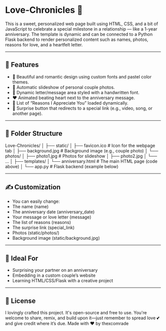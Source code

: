 # Love-Chronicles 💖 

This is a sweet, personalized web page built using HTML, CSS, and a bit of JavaScript to celebrate a special milestone in a relationship — like a 1-year anniversary. The template is dynamic and can be connected to a Python Flask backend to render personalized content such as names, photos, reasons for love, and a heartfelt letter.

---

## 🌟 Features

- 🎨 Beautiful and romantic design using custom fonts and pastel color themes.
- 📸 Automatic slideshow of personal couple photos.
- 📝 Dynamic letter/message area styled with a handwritten font.
- ❤️ Animated beating heart next to the anniversary message.
- 💌 List of “Reasons I Appreciate You” loaded dynamically.
- 🎁 Surprise button that redirects to a special link (e.g., video, song, or another page).

---

## 📁 Folder Structure

Love-Chronicles/
│
├── static/
│ ├── favicon.ico # Icon for the webpage tab
│ ├── background.jpg # Background image (e.g., couple photo)
│ └── photos/
│ ├── photo1.jpg # Photos for slideshow
│ ├── photo2.jpg
│ └── ...
│
├── templates/
│ └── anniversary.html # The main HTML page (code above)
│
└── app.py # Flask backend (example below)

---

## ✍️ Customization

- You can easily change:
- The name (name)
- The anniversary date (anniversary_date)
- Your message or love letter (message)
- The list of reasons (reasons)
- The surprise link (special_link)
- Photos (static/photos/)
- Background image (static/background.jpg)

---

## 🧡 Ideal For

- Surprising your partner on an anniversary
- Embedding in a custom couple’s website
- Learning HTML/CSS/Flask with a creative project

---

## 📄 License

I lovingly crafted this project. It's open-source and free to use. You're welcome to share, remix, and build upon it—just remember to spread love 💕 and give credit where it’s due.
Made with ❤️ by thexcomrade

